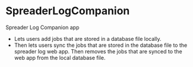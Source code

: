 # SpreaderLogCompanion

Spreader Log Companion app

- Lets users add jobs that are stored in a database file locally.
- Then lets users sync the jobs that are stored in the database file to the spreader log web app. Then removes the jobs that are synced to the web app from the local database file.
